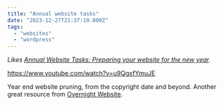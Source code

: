 ```yaml
---
title: "Annual website tasks"
date: "2023-12-27T21:37:10.000Z"
tags: 
  - "websites"
  - "wordpress"
---
```


_Likes [Annual Website Tasks: Preparing your website for the new year](https://overnightwebsite.com/annual-website-tasks/)._

https://www.youtube.com/watch?v=u9QgxfYmuJE

Year end website pruning, from the copyright date and beyond. Another great resource from [Overnight Website](https://overnightwebsite.com/).
